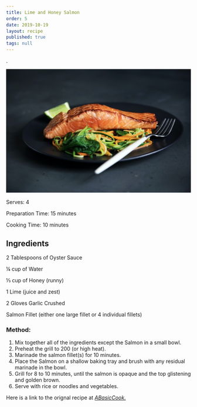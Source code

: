 ```yaml
---
title: Lime and Honey Salmon
order: 5
date: 2019-10-19
layout: recipe
published: true
tags: null
---
```

.

![](../uploads/caroline-attwood-bpptlxwtovg-unsplash.jpg "Photo by Caroline Attwood on Unsplash")

Serves: 4

Preparation Time: 15 minutes

Cooking Time: 10 minutes

## Ingredients

2 Tablespoons of Oyster Sauce

¼ cup of Water

⅓ cup of Honey (runny)

1 Lime (juice and zest)

2 Gloves Garlic Crushed

Salmon Fillet (either one large fillet or 4 individual fillets)

### Method:

1. Mix together all of the ingredients except the Salmon in a small bowl. 
2. Preheat the grill to 200 (or high heat).
3. Marinade the salmon fillet(s) for 10 minutes.
4. Place the Salmon on a shallow baking tray and brush with any residual marinade in the bowl.
5. Grill for 8 to 10 minutes, until the salmon is opaque and the top glistening and golden brown.
6. Serve with rice or noodles and vegetables.



Here is a link to the orignal recipe at *[ABasicCook.](http://www.abasiccook.com/?space-recipes=lime-and-honey-salmon)*